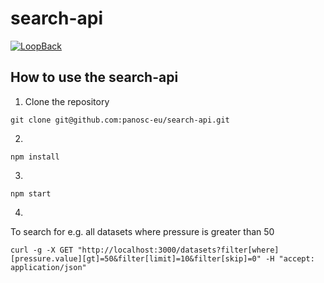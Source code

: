 # search-api

[![LoopBack](https://github.com/strongloop/loopback-next/raw/master/docs/site/imgs/branding/Powered-by-LoopBack-Badge-(blue)-@2x.png)](http://loopback.io/)


## How to use the search-api

1. Clone the repository

```
git clone git@github.com:panosc-eu/search-api.git
```
2.
```
npm install
```

3.
```
npm start
```

4.
To search for e.g. all datasets where pressure is greater than 50
```
curl -g -X GET "http://localhost:3000/datasets?filter[where][pressure.value][gt]=50&filter[limit]=10&filter[skip]=0" -H "accept: application/json"
```

